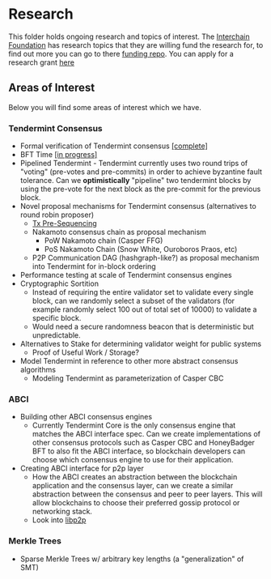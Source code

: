 # Research

This folder holds ongoing research and topics of interest. The [Interchain Foundation](https://interchain.io) has research topics that they are willing fund the research for, to find out more you can go to there [funding repo](https://github.com/interchainio/funding/blob/master/research.md). You can apply for a research grant [here](https://docs.google.com/forms/d/e/1FAIpQLSclH4R5G7WgNpKPvXxPPFRA7rAoyX8nNvsJAQJpZNZwWWjFmA/viewform)

## Areas of Interest

Below you will find some areas of interest which we have.

### Tendermint Consensus

- Formal verification of Tendermint consensus [[complete]](https://arxiv.org/abs/1807.04938)
- BFT Time [[in progress]](https://github.com/tendermint/tendermint/blob/master/docs/spec/consensus/bft-time.md)
- Pipelined Tendermint - Tendermint currently uses two round trips of "voting" (pre-votes and pre-commits) in order to achieve byzantine fault tolerance. Can we **optimistically** "pipeline" two tendermint blocks by using the pre-vote for the next block as the pre-commit for the previous block.
- Novel proposal mechanisms for Tendermint consensus (alternatives to round robin proposer)
  - [Tx Pre-Sequencing](https://github.com/tendermint/tendermint/issues/1168)
  - Nakamoto consensus chain as proposal mechanism
    - PoW Nakamoto chain (Casper FFG)
    - PoS Nakamoto Chain (Snow White, Ouroboros Praos, etc)
  - P2P Communication DAG (hashgraph-like?) as proposal mechanism into Tendermint for in-block ordering
- Performance testing at scale of Tendermint consensus engines
- Cryptographic Sortition
  - Instead of requiring the entire validator set to validate every single block, can we randomly select a subset of the validators (for example randomly select 100 out of total set of 10000) to validate a specific block.
  - Would need a secure randomness beacon that is deterministic but unpredictable.
- Alternatives to Stake for determining validator weight for public systems
  - Proof of Useful Work / Storage?
- Model Tendermint in reference to other more abstract consensus algorithms
  - Modeling Tendermint as parameterization of Casper CBC

### ABCI

- Building other ABCI consensus engines
  - Currently Tendermint Core is the only consensus engine that matches the ABCI interface spec. Can we create implementations of other consensus protocols such as Casper CBC and HoneyBadger BFT to also fit the ABCI interface, so blockchain developers can choose which consensus engine to use for their application.
- Creating ABCI interface for p2p layer
  - How the ABCI creates an abstraction between the blockchain application and the consensus layer, can we create a similar abstraction between the consensus and peer to peer layers. This will allow blockchains to choose their preferred gossip protocol or networking stack.
  - Look into [libp2p](https://github.com/libp2p)

### Merkle Trees

- Sparse Merkle Trees w/ arbitrary key lengths (a "generalization" of SMT)
